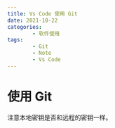 ```yaml
---
title: Vs Code 使用 Git
date: 2021-10-22
categories:
        - 软件使用
tags:
        - Git
        - Note
        - Vs Code
---
```


# 使用 Git

注意本地密钥是否和远程的密钥一样。
